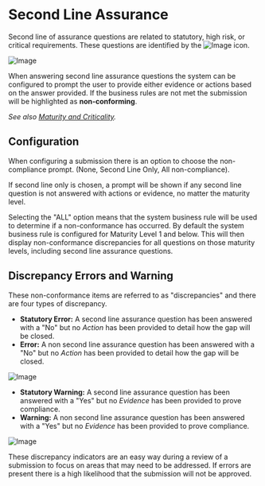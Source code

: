 # Second Line Assurance
Second line of assurance questions are related to statutory, high risk, or critical requirements. These questions are identified by the ![Image](/assets/screenshots/concepts/secondLineIcon.png) icon.

![Image](/assets/screenshots/concepts/question.png)

When answering second line assurance questions the system can be configured to prompt the user to provide either evidence or actions based on the answer provided. If the business rules are not met the submission will be highlighted as **non-conforming**.

_See also [Maturity and Criticality](/jobs/maturity-and-criticality.html)._

## Configuration
When configuring a submission there is an option to choose the non-compliance prompt. (None, Second Line Only, All non-compliance). 

If second line only is chosen, a prompt will be shown if any second line question is not answered with actions or evidence, no matter the maturity level.

Selecting the "ALL" option means that the system business rule will be used to determine if a non-conformance has occurred. By default the system business rule is configured for Maturity Level 1 and below. This will then display non-conformance discrepancies for all questions on those maturity levels, including second line assurance questions. 

## Discrepancy Errors and Warning
These non-conformance items are referred to as "discrepancies" and there are four types of discrepancy.

- **Statutory Error:** A second line assurance question has been answered with a "No" but no _Action_ has been provided to detail how the gap will be closed.
- **Error:** A non second line assurance question has been answered with a "No" but no _Action_ has been provided to detail how the gap will be closed. 

![Image](/assets/screenshots/jobs/errorIcon.png)

- **Statutory Warning:** A second line assurance question has been answered with a "Yes" but no _Evidence_ has been provided to prove compliance.
- **Warning:** A non second line assurance question has been answered with a "Yes" but no _Evidence_ has been provided to prove compliance.

![Image](/assets/screenshots/jobs/warningIcon.png)

These discrepancy indicators are an easy way during a review of a submission to focus on areas that may need to be addressed. If errors are present there is a high likelihood that the submission will not be approved.